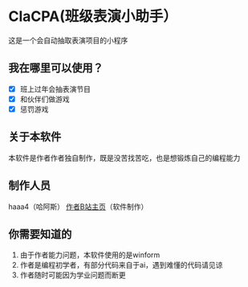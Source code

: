 # ClaCPA(班级表演小助手）
这是一个会自动抽取表演项目的小程序
## 我在哪里可以使用？

 - [x] 班上过年会抽表演节目
 - [x] 和伙伴们做游戏
 - [x] 惩罚游戏
## 关于本软件
本软件是作者作者独自制作，既是没苦找苦吃，也是想锻炼自己的编程能力

## 制作人员
 haaa4（哈阿斯） [作者B站主页](https://space.bilibili.com/1440486452)（软件制作）
 
## 你需要知道的

 1. 由于作者能力问题，本软件使用的是winform
 2. 作者是编程初学者，有部分代码来自于ai，遇到难懂的代码请见谅
 3. 作者随时可能因为学业问题而断更
